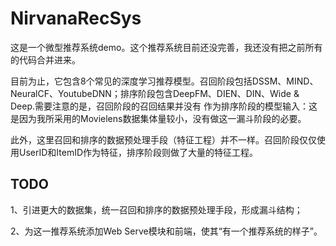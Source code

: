 # NirvanaRecSys

这是一个微型推荐系统demo。这个推荐系统目前还没完善，我还没有把之前所有的代码合并进来。

目前为止，它包含8个常见的深度学习推荐模型。召回阶段包括DSSM、MIND、NeuralCF、YoutubeDNN；排序阶段包含DeepFM、DIEN、DIN、Wide & Deep.需要注意的是，召回阶段的召回结果并没有
作为排序阶段的模型输入：这是因为我所采用的Movielens数据集体量较小，没有做这一漏斗阶段的必要。

此外，这里召回和排序的数据预处理手段（特征工程）并不一样。召回阶段仅仅使用UserID和ItemID作为特征，排序阶段则做了大量的特征工程。

## TODO
1、引进更大的数据集，统一召回和排序的数据预处理手段，形成漏斗结构；

2、为这一推荐系统添加Web Serve模块和前端，使其“有一个推荐系统的样子”。

